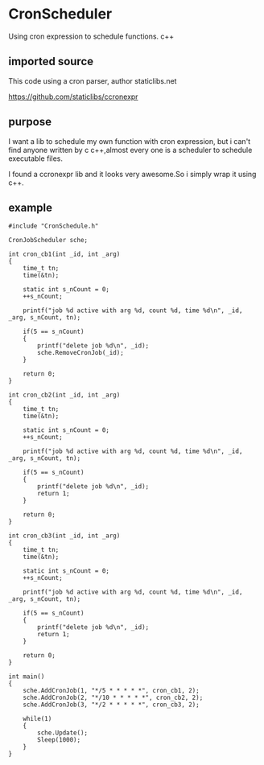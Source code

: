 # CronScheduler
Using cron expression to schedule functions. c++

## imported source

This code using a cron parser, author staticlibs.net 

https://github.com/staticlibs/ccronexpr

## purpose

I want a lib to schedule my own function with cron expression, but i can't find anyone written by c c++,almost every one is a scheduler to schedule executable files.

I found a ccronexpr lib and it looks very awesome.So i simply wrap it using c++.

## example

	#include "CronSchedule.h"
	
	CronJobScheduler sche;
	
	int cron_cb1(int _id, int _arg)
	{
		time_t tn;
		time(&tn);
	
		static int s_nCount = 0;
		++s_nCount;
	
		printf("job %d active with arg %d, count %d, time %d\n", _id, _arg, s_nCount, tn);
	
		if(5 == s_nCount)
		{
			printf("delete job %d\n", _id);
			sche.RemoveCronJob(_id);
		}
	
		return 0;
	}
	
	int cron_cb2(int _id, int _arg)
	{
		time_t tn;
		time(&tn);
	
		static int s_nCount = 0;
		++s_nCount;
	
		printf("job %d active with arg %d, count %d, time %d\n", _id, _arg, s_nCount, tn);
	
		if(5 == s_nCount)
		{
			printf("delete job %d\n", _id);
			return 1;
		}
	
		return 0;
	}
	
	int cron_cb3(int _id, int _arg)
	{
		time_t tn;
		time(&tn);
	
		static int s_nCount = 0;
		++s_nCount;
	
		printf("job %d active with arg %d, count %d, time %d\n", _id, _arg, s_nCount, tn);
	
		if(5 == s_nCount)
		{
			printf("delete job %d\n", _id);
			return 1;
		}
	
		return 0;
	}
	
	int main()
	{
		sche.AddCronJob(1, "*/5 * * * * *", cron_cb1, 2);
		sche.AddCronJob(2, "*/10 * * * * *", cron_cb2, 2);
		sche.AddCronJob(3, "*/2 * * * * *", cron_cb3, 2);
	
		while(1)
		{
			sche.Update();
			Sleep(1000);
		}
	}